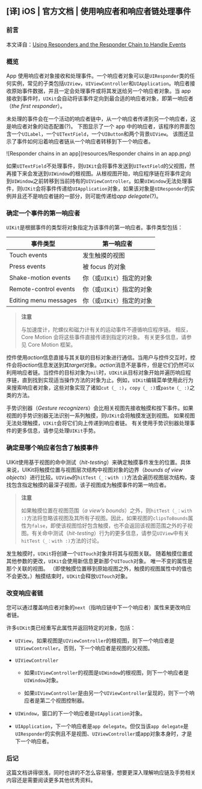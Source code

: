 ## [译] iOS | 官方文档 | 使用响应者和响应者链处理事件

### 前言

本文译自：[Using Responders and the Responder Chain to Handle Events](https://developer.apple.com/documentation/uikit/touches_presses_and_gestures/using_responders_and_the_responder_chain_to_handle_events)

### 概览

App 使用响应者对象接收和处理事件。一个响应者对象可以是`UIResponder`类的任何实例，常见的子类包括`UIView`，`UIViewController`和`UIApplication`。响应者接收原始事件数据，并且一定会处理事件或将其发送给另一个响应者对象。当 app 接收到事件时，`UIKit`会自动将该事件定向到最合适的响应者对象，即第一响应者（*the first responder*）。

未处理的事件会在一个活动的响应者链中，从一个响应者传递到另一个响应者，这是响应者对象的动态配置(?)。 下图显示了一个 app 中的响应者，该程序的界面包含一个`UILabel`，一个`UITextField`，一个`UIButton`和两个背景`UIView`。 该图还显示了事件如何沿着响应者链从一个响应者转移到下一个响应者。

![Responder chains in an app](resources/Responder chains in an app.png)

如果`UITextField`不处理事件，则`UIKit`会将事件发送到`UITextField`的父视图，然再接下来会发送到`UIWindow`的根视图。从根视图开始，响应程序链在将事件定向到`UIWindow`之前转移到当前持有的`UIViewController`。如果`UIWindow`无法处理事件，则`UIKit`会将事件传递给`UIApplication`对象，如果该对象是`UIResponder`的实例并且还不是响应者链的一部分，则可能传递给*app delegate*(?)。

### 确定一个事件的第一响应者

`UIKit`是根据事件的类型将对象指定为该事件的第一响应者。事件类型包括：

事件类型              | 第一响应者   
--------------------- | --------------------------
Touch events          | 发生触摸的视图
Press events          | 被 focus 的对象
Shake-motion events   | 你（或`UIKit`）指定的对象
Remote-control events | 你（或`UIKit`）指定的对象
Editing menu messages | 你（或`UIKit`）指定的对象

> **注意** 
>
> 与加速度计，陀螺仪和磁力计有关的运动事件不遵循响应程序链。 相反，Core Motion 会将这些事件直接传递到指定的对象。 有关更多信息，请参见 Core Motion 框架。

控件使用*action*信息直接与其关联的目标对象进行通信。当用户与控件交互时，控件会将*action*信息发送到其*target*对象。*action*消息不是事件，但是它们仍然可以利用响应者链。当控件的目标对象为`nil`时，`UIKit`从目标对象开始并遍历响应程序链，直到找到实现适当操作方法的对象为止。例如，`UIKit`编辑菜单使用此行为来搜索响应者对象，这些对象实现了诸如`cut（_ :)`，`copy（_ :)`或`paste（_ :)`之类的方法。

手势识别器（*Gesture recognizers*）会比相关视图先接收触摸和按下事件。如果视图的手势识别器无法识别一系列触摸，则`UIKit`会将触摸发送到视图。 如果视图无法处理触摸，`UIKit`会将它们向上传递到响应者链。 有关使用手势识别器处理事件的更多信息，请参见处理`UIKit`手势。

### 确定是哪个响应者包含了触摸事件

UIKit使用基于视图的命中测试（*hit-testing*）来确定触摸事件发生的位置。具体来说，UIKit将触摸位置与视图层次结构中视图对象的边界（*bounds of view objects*）进行比较。`UIView`的`hitTest（_：with :)`方法会遍历视图层次结构，查找包含指定触摸的最深子视图，该子视图成为触摸事件的第一响应者。

> **注意** 
>
> 如果触摸位置在视图范围（*a view’s bounds*）之外，则`hitTest（_：with :)`方法将忽略该视图及其所有子视图。因此，如果视图的`clipsToBounds`属性为`false`，即使该视图恰好包含触摸，也不会返回该视图范围之外的子视图。有关命中测试（*hit-testing*）行为的更多信息，请参见`UIView`中有关`hitTest（_：with :)`方法的讨论。

发生触摸时，`UIKit`将创建一个`UITouch`对象并将其与视图关联。 随着触摸位置或其他参数的更改，`UIKit`会使用新信息更新那个`UITouch`对象。 唯一不变的属性是那个关联的视图。 （即使触摸位置移到原始视图之外，触摸的视图属性中的值也不会更改。）触摸结束时，`UIKit`会释放`UITouch`对象。

### 改变响应者链

您可以通过覆盖响应者对象的`next`（指响应链中下一个响应者）属性来更改响应者链。

许多`UIKit`类已经重写此属性并返回特定的对象，包括：

* `UIView`，如果视图是`UIViewController`的根视图，则下一个响应者是`UIViewController`。否则，下一个响应者是视图的父视图。

* `UIViewController`

    * 如果`UIViewController`的视图是`UIWindow`的根视图，则下一个响应者是`UIWindow`对象。
    
    * 如果`UIViewController`是由另一个`UIViewController`呈现的，则下一个响应者是第二个视图控制器。
    
* `UIWindow`，窗口的下一个响应者是`UIApplication`对象。

* `UIApplication`，下一个响应者是`app delegate`。但仅当该`app delegate`是`UIResponder`的实例且不是视图、`UIViewController`或app对象本身时，才是下一个响应者。

### 后记

这篇文档讲得很浅，同时也讲的不怎么容易懂，想要更深入理解响应链及手势相关内容还是需要阅读更多其他优秀资料。
